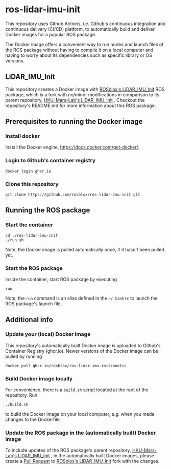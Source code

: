 # ros-lidar-imu-init

This repository uses Github Actions, i.e. Github's  continuous integration and continuous delivery (CI/CD) platform, to automatically build and deliver Docker images for a popular ROS package.

The Docker image offers a convenient way to run nodes and launch files of the ROS package without having to compile it on a local computer and having to worry about its dependencies such as specific library or OS versions.

## LiDAR_IMU_Init

This repository creates a Docker image with 
[ROSblox's LiDAR_IMU_Init](https://github.com/rosblox/LiDAR_IMU_Init) 
ROS package, which is a fork with no/minor modifications in comparison to its parent repository, 
[HKU-Mars-Lab's LiDAR_IMU_Init](https://github.com/hku-mars/LiDAR_IMU_Init)
. Checkout the repository's README.md for more information about this ROS package.

## Prerequisites to running the Docker image

### Install docker

Install the Docker engine, https://docs.docker.com/get-docker/.


### Login to Github's container registry
```
docker login ghcr.io
```

### Clone this repository
```
git clone https://github.com/rosblox/ros-lidar-imu-init.git
```


## Running the ROS package

### Start the container
```
cd ./ros-lidar-imu-init
./run.sh
```
Note, the Docker image is pulled automatically once, if it hasn't been pulled yet.

### Start the ROS package
Inside the container, start ROS package by executing
```
run
```
Note, the `run` command is an alias defined in the `~/.bashrc` to launch the ROS package's launch file.


## Additional info


### Update your (local) Docker image

This repository's automatically built Docker image is uploaded to Github's Container Registry (ghcr.io). Newer versions of the Docker image can be pulled by running
```
docker pull ghcr.io/rosblox/ros-lidar-imu-init:noetic
```

### Build Docker image locally
For convenience, there is a `build.sh` script located at the root of the repository. Run 
```
./build.sh
```
to build the Docker image on your local computer, e.g. when you made changes to the Dockerfile.

### Update the ROS package in the (automatically built) Docker image

To include updates of the ROS package's parent repository,
[HKU-Mars-Lab's LiDAR_IMU_Init](https://github.com/hku-mars/LiDAR_IMU_Init)
, in the automatically built Docker images, please create a [Pull Request](https://docs.github.com/en/pull-requests/collaborating-with-pull-requests/proposing-changes-to-your-work-with-pull-requests/creating-a-pull-request) to 
[ROSblox's LiDAR_IMU_Init](https://github.com/rosblox/LiDAR_IMU_Init) 
fork with the changes. 